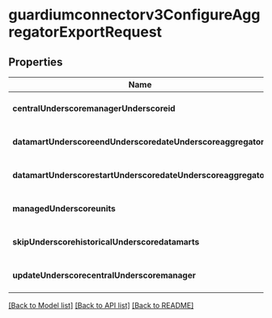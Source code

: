 # guardiumconnectorv3ConfigureAggregatorExportRequest

## Properties
Name | Type | Description | Notes
------------ | ------------- | ------------- | -------------
**centralUnderscoremanagerUnderscoreid** | **string** |  | [optional] [default to null]
**datamartUnderscoreendUnderscoredateUnderscoreaggregator** | **string** |  | [optional] [default to null]
**datamartUnderscorestartUnderscoredateUnderscoreaggregator** | **string** |  | [optional] [default to null]
**managedUnderscoreunits** | **array[string]** |  | [optional] [default to null]
**skipUnderscorehistoricalUnderscoredatamarts** | **boolean** |  | [optional] [default to null]
**updateUnderscorecentralUnderscoremanager** | **boolean** |  | [optional] [default to null]

[[Back to Model list]](../README.md#documentation-for-models) [[Back to API list]](../README.md#documentation-for-api-endpoints) [[Back to README]](../README.md)


